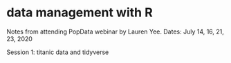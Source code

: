 # data management with R

Notes from attending PopData webinar by Lauren Yee.
Dates: July 14, 16, 21, 23, 2020

Session 1: titanic data and tidyverse


